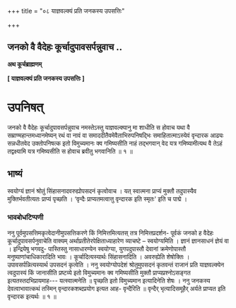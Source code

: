 +++
title = "०८ याज्ञवल्क्यं प्रति जनकस्य उपसत्तिः"

+++


## जनको वै वैदेहः कूर्चादुपावसर्पन्नुवाच ..

**अथ कूर्चब्राह्मणम्**

**\[ याज्ञवल्क्यं प्रति जनकस्य उपसत्तिः \]**

# **उपनिषत्**

जनको वै वैदेहः कूर्चादुपावसर्पन्नुवाच नमस्तेऽस्तु याज्ञवल्क्यानु मा शाधीति स होवाच यथा वै सम्राण्महान्तमध्वानमेष्यन् रथं वा नावं वा समाददीतैवमेवैताभिरुपनिषद्भिः समाहितात्माऽस्येवं वृन्दारक आढ्यः सन्नधीतवेद उक्तोपनिषत्क इतो विमुच्यमानः क्व गमिष्यसीति नाहं तद्भगवान् वेद यत्र गमिष्यामीत्यथ वै तेऽहं तद्वक्ष्यामि यत्र गमिष्यसीति स होवाच ब्रवीतु भगवानिति ॥ १ ॥

## **भाष्यं**

स्वयोग्यं ज्ञानं श्रोतुं सिंहासनादवरुह्योपसदनं कृत्वोवाच । यत् स्वात्मना प्राप्यं मुक्तौ तदुपास्यैव मुक्तिर्भवतीत्यतः प्राप्यं पृच्छति । ‘वृन्दैः प्राप्यतमत्वात्तु वृन्दारक इति स्मृतः' इति च पाद्मे ।

### **भावबोधटिप्पणी**

ननु पूर्वमुपसत्तिमकृत्वेदानीमुपसत्तिकरणे किं निमित्तमित्यतस् तत्र निमित्तप्रदर्शन- पूर्वकं जनको ह वैदेहः कूर्चादुपावसर्पनुवाचेति वाक्यम् अर्थाप्रतीतेरपेक्षिताध्याहारेण व्याचष्टे – स्वयोग्यमिति । ज्ञानं ज्ञानसाधनं ज्ञेयं वा । इन्द्रियेषु भगवदु- पास्तिस्तु नासाधारण्येन स्वयोग्या, युगपदुपास्तौ देवानां क्रमेणोपास्तौ मनुष्याणांचाधिकारादिति भावः । कूर्चादित्यस्यार्थः सिंहासनादिति । अवरुह्येति शेषोक्तिः । उपावसर्पन्नित्यस्यार्थ उपसदनं कृत्वेति । ननु स्वयोग्योपदेशं श्रोतुमुपसदनं कृतवन्तं राजानं प्रति याज्ञवल्क्येन त्वदुपास्यं किं जानासीति प्रष्टव्ये इतो विमुच्यमानः क्व गमिष्यसीति मुक्तौ प्राप्यप्रश्नोऽसङ्गत इत्यतस्तदभिप्रायमाह--- यत्स्वात्मनेति ॥ पृच्छति इतो विमुच्यमान इत्यादिनेति शेषः । ननु जनकस्य देवत्वाभावात्कथं तस्मिन् वृन्दारकशब्दप्रयोग इत्यत आह- वृन्दैरिति ॥ वृन्दैर् भृत्यादिसमूहैर् अर्यते प्राप्यत इति वृन्दारक इत्यर्थः ॥ १ ॥

